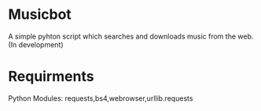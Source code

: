 # Musicbot
A simple pyhton script which searches and downloads music from the web.(In development)

# Requirments
Python Modules: requests,bs4,webrowser,urllib.requests

